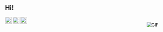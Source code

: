 ## Hi!

<a href="https://twitter.com/rojcyk">
  <img align="left" alt="rojcyk's Twitter" width="22px" src="https://cdn.jsdelivr.net/npm/simple-icons@v3/icons/twitter.svg" />
</a>
<a href="https://www.linkedin.com/in/rojcyk/">
  <img align="left" alt="rojcyk's Linkdein" width="22px" src="https://cdn.jsdelivr.net/npm/simple-icons@v3/icons/linkedin.svg" />
</a>
<a href="https://github.com/rojcyk">
  <img align="left" alt="rojcyk's Github" width="22px" src="https://cdn.jsdelivr.net/npm/simple-icons@v3/icons/github.svg" />
</a>

<br />
<img align="right" alt="GIF" src="https://media.giphy.com/media/13HgwGsXF0aiGY/giphy.gif" />
